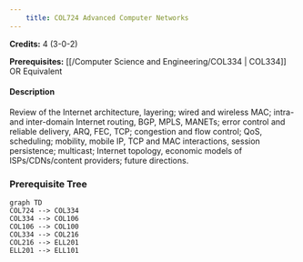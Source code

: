```yaml
---
    title: COL724 Advanced Computer Networks
---
```

**Credits:** 4 (3-0-2)



**Prerequisites:** [[/Computer Science and Engineering/COL334 | COL334]] OR Equivalent

#### Description 
Review of the Internet architecture, layering; wired and wireless MAC; intra- and inter-domain Internet routing, BGP, MPLS, MANETs; error control and reliable delivery, ARQ, FEC, TCP; congestion and flow control; QoS, scheduling; mobility, mobile IP, TCP and MAC interactions, session persistence; multicast; Internet topology, economic models of ISPs/CDNs/content providers; future directions.

### Prerequisite Tree

```mermaid
graph TD
COL724 --> COL334
COL334 --> COL106
COL106 --> COL100
COL334 --> COL216
COL216 --> ELL201
ELL201 --> ELL101
```